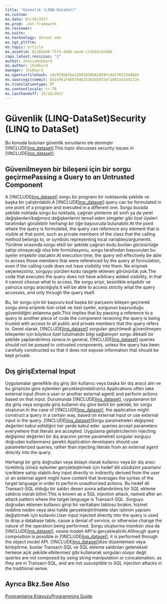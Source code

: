 ```yaml
---
title: "Güvenlik (LINQ-DataSet)"
ms.custom: 
ms.date: 03/30/2017
ms.prod: .net-framework
ms.reviewer: 
ms.suite: 
ms.technology: dotnet-ado
ms.tgt_pltfrm: 
ms.topic: article
ms.assetid: 6116b2b8-75f4-4d8b-aea6-c13e55cda50b
caps.latest.revision: "2"
author: JennieHubbard
ms.author: jhubbard
manager: jhubbard
ms.openlocfilehash: c0c919bb5be12005850b81059fc641f6f25b06bb
ms.sourcegitcommit: bd1ef61f4bb794b25383d3d72e71041a5ced172e
ms.translationtype: MT
ms.contentlocale: tr-TR
ms.lasthandoff: 10/18/2017
---
```

# <a name="security-linq-to-dataset"></a><span data-ttu-id="eb763-102">Güvenlik (LINQ-DataSet)</span><span class="sxs-lookup"><span data-stu-id="eb763-102">Security (LINQ to DataSet)</span></span>
<span data-ttu-id="eb763-103">Bu konuda bulunan güvenlik sorunlarını ele alınmıştır [!INCLUDE[linq_dataset](../../../../includes/linq-dataset-md.md)].</span><span class="sxs-lookup"><span data-stu-id="eb763-103">This topic discusses security issues in [!INCLUDE[linq_dataset](../../../../includes/linq-dataset-md.md)].</span></span>  
  
## <a name="passing-a-query-to-an-untrusted-component"></a><span data-ttu-id="eb763-104">Güvenilmeyen bir bileşeni için bir sorgu geçirme</span><span class="sxs-lookup"><span data-stu-id="eb763-104">Passing a Query to an Untrusted Component</span></span>  
 <span data-ttu-id="eb763-105">A [!INCLUDE[linq_dataset](../../../../includes/linq-dataset-md.md)] sorgu bir programı bir noktasında şeklide ve başka bir çalıştırılabilir.</span><span class="sxs-lookup"><span data-stu-id="eb763-105">A [!INCLUDE[linq_dataset](../../../../includes/linq-dataset-md.md)] query can be formulated in one point of a program and executed in a different one.</span></span> <span data-ttu-id="eb763-106">Sorgu burada şeklide noktada sorgu bu noktada, çağıran yönteme ait sınıfı ya da yerel değişkenleri/bağımsız değişkenlerini temsil eden simgeler gibi özel üyeleri tarafından görülebilir herhangi bir öğe başvuruda bulunabilir.</span><span class="sxs-lookup"><span data-stu-id="eb763-106">At the point where the query is formulated, the query can reference any element that is visible at that point, such as private members of the class that the calling method belongs to, or symbols representing local variables/arguments.</span></span> <span data-ttu-id="eb763-107">Yürütme sırasında sorgu etkili bir şekilde çağıran kodu bunları görünürlüğe sahip olmayacağı olsa bile formülasyonu, sorgu tarafından başvurulan bu üyeler erişebilir olacaktır.</span><span class="sxs-lookup"><span data-stu-id="eb763-107">At execution time, the query will effectively be able to access those members that were referenced by the query at formulation, even if the calling code does not have visibility into them.</span></span> <span data-ttu-id="eb763-108">Ne erişmek seçemezsiniz, sorguyu yürüten kodu rasgele eklenen görünürlük yok.</span><span class="sxs-lookup"><span data-stu-id="eb763-108">The code that executes the query does not have arbitrary added visibility, in that it cannot choose what to access.</span></span> <span data-ttu-id="eb763-109">Ne sorgu erişir, kesinlikle erişebilir ve yalnızca sorgu aracılığıyla.</span><span class="sxs-lookup"><span data-stu-id="eb763-109">It will be able to access strictly what the query accesses, and only through the query itself.</span></span>  
  
 <span data-ttu-id="eb763-110">Bu, bir sorgu için bir başvuru kod başka bir parçasını bileşen geçirerek sorgu alma erişimle tüm ortak ve özel üyeler, sorgunun başvurduğu güvenildiğini anlamına gelir.</span><span class="sxs-lookup"><span data-stu-id="eb763-110">This implies that by passing a reference to a query to another piece of code the component receiving the query is being trusted with access to all public and private members that the query refers to.</span></span> <span data-ttu-id="eb763-111">Genel olarak, [!INCLUDE[linq_dataset](../../../../includes/linq-dataset-md.md)] sorguları geçirilmedi güvenilmeyen bileşenler için böylece özel tutulmalıdır bilgi sağlamıyor sorgu dikkatli bir şekilde yapılandırılmış sürece.</span><span class="sxs-lookup"><span data-stu-id="eb763-111">In general, [!INCLUDE[linq_dataset](../../../../includes/linq-dataset-md.md)] queries should not be passed to untrusted components, unless the query has been carefully constructed so that it does not expose information that should be kept private.</span></span>  
  
## <a name="external-input"></a><span data-ttu-id="eb763-112">Dış giriş</span><span class="sxs-lookup"><span data-stu-id="eb763-112">External Input</span></span>  
 <span data-ttu-id="eb763-113">Uygulamalar genellikle dış giriş (bir kullanıcı veya başka bir dış aracı) alın ve bu girişinize göre eylemleri gerçekleştirebilirsiniz.</span><span class="sxs-lookup"><span data-stu-id="eb763-113">Applications often take external input (from a user or another external agent) and perform actions based on that input.</span></span>  <span data-ttu-id="eb763-114">Durumunda [!INCLUDE[linq_dataset](../../../../includes/linq-dataset-md.md)], uygulamanın bir dış giriş veya sorguda giriş kullanım dış göre belirli bir şekilde, bir sorgu oluşturun.</span><span class="sxs-lookup"><span data-stu-id="eb763-114">In the case of [!INCLUDE[linq_dataset](../../../../includes/linq-dataset-md.md)], the application might construct a query in a certain way, based on external input or use external input in the query.</span></span> [!INCLUDE[linq_dataset](../../../../includes/linq-dataset-md.md)]<span data-ttu-id="eb763-115">Sorgu parametreleri değişmez değerleri kabul edildiğini her yerde kabul eder.</span><span class="sxs-lookup"><span data-stu-id="eb763-115"> queries accept parameters everywhere that literals are accepted.</span></span> <span data-ttu-id="eb763-116">Uygulama geliştiricilerinin injecting değişmez değerleri bir dış aracının yerine parametreli sorgular sorguyu doğrudan kullanmanız gerekir.</span><span class="sxs-lookup"><span data-stu-id="eb763-116">Application developers should use parameterized queries, rather than injecting literals from an external agent directly into the query.</span></span>  
  
 <span data-ttu-id="eb763-117">Herhangi bir giriş doğrudan veya dolaylı olarak kullanıcı veya bir dış aracı türetilmiş izinsiz eylemler gerçekleştirmek için hedef dili sözdizimi yararlanır içeriklere sahip olabilir.</span><span class="sxs-lookup"><span data-stu-id="eb763-117">Any input directly or indirectly derived from the user or an external agent might have content that leverages the syntax of the target language in order to perform unauthorized actions.</span></span> <span data-ttu-id="eb763-118">Bu hedef dil Transact-SQL olduğu bir saldırı desen sonra adlandırılmış bir SQL ekleme saldırısı olarak bilinir.</span><span class="sxs-lookup"><span data-stu-id="eb763-118">This is known as a SQL injection attack, named after an attack pattern where the target language is Transact-SQL.</span></span> <span data-ttu-id="eb763-119">Sorguyu doğrudan eklenen kullanıcı girişi bir veritabanı tablosu bırakın, hizmet reddine neden veya aksi halde gerçekleştirilmekte olan işlemin yapısını değiştirmek için kullanılır.</span><span class="sxs-lookup"><span data-stu-id="eb763-119">User input injected directly into the query is used to drop a database table, cause a denial of service, or otherwise change the nature of the operation being performed.</span></span> <span data-ttu-id="eb763-120">Sorgu oluşturma mümkün olsa da [!INCLUDE[linq_dataset](../../../../includes/linq-dataset-md.md)], nesne modeli API'si gerçekleştirilir.</span><span class="sxs-lookup"><span data-stu-id="eb763-120">Although query composition is possible in [!INCLUDE[linq_dataset](../../../../includes/linq-dataset-md.md)], it is performed through the object model API.</span></span> [!INCLUDE[linq_dataset](../../../../includes/linq-dataset-md.md)]<span data-ttu-id="eb763-121">dize düzenlemesi veya birleştirme, bunlar Transact-SQL ve SQL ekleme saldırıları geleneksel herkese açık şekilde etkilenmez gibi kullanarak sorguları oluşur değil.</span><span class="sxs-lookup"><span data-stu-id="eb763-121"> queries are not composed by using string manipulation or concatenation, as they are in Transact-SQL, and are not susceptible to SQL injection attacks in the traditional sense.</span></span>  
  
## <a name="see-also"></a><span data-ttu-id="eb763-122">Ayrıca Bkz.</span><span class="sxs-lookup"><span data-stu-id="eb763-122">See Also</span></span>  
 [<span data-ttu-id="eb763-123">Programlama Kılavuzu</span><span class="sxs-lookup"><span data-stu-id="eb763-123">Programming Guide</span></span>](../../../../docs/framework/data/adonet/programming-guide-linq-to-dataset.md)

